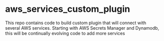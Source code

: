 # aws_services_custom_plugin
This repo contains code to build custom plugin that will connect with several AWS services. Starting with AWS Secrets Manager and Dynamodb, this will be continually evolving code to add more services 
